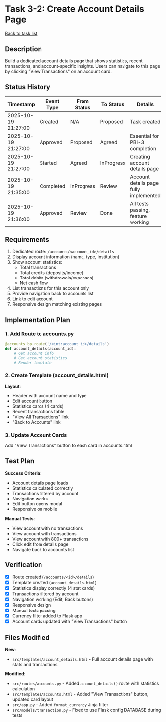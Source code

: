 # Task 3-2: Create Account Details Page

[Back to task list](./tasks.md)

## Description

Build a dedicated account details page that shows statistics, recent transactions, and account-specific insights. Users can navigate to this page by clicking "View Transactions" on an account card.

## Status History

| Timestamp | Event Type | From Status | To Status | Details | User |
|-----------|------------|-------------|-----------|---------|------|
| 2025-10-19 21:27:00 | Created | N/A | Proposed | Task created | Saeed |
| 2025-10-19 21:27:00 | Approved | Proposed | Agreed | Essential for PBI-3 completion | Saeed |
| 2025-10-19 21:27:00 | Started | Agreed | InProgress | Creating account details page | Saeed |
| 2025-10-19 21:35:00 | Completed | InProgress | Review | Account details page fully implemented | Saeed |
| 2025-10-19 21:36:00 | Approved | Review | Done | All tests passing, feature working | Saeed |

## Requirements

1. Dedicated route: `/accounts/<account_id>/details`
2. Display account information (name, type, institution)
3. Show account statistics:
   - Total transactions
   - Total credits (deposits/income)
   - Total debits (withdrawals/expenses)
   - Net cash flow
4. List transactions for this account only
5. Provide navigation back to accounts list
6. Link to edit account
7. Responsive design matching existing pages

## Implementation Plan

### 1. Add Route to accounts.py

```python
@accounts_bp.route('/<int:account_id>/details')
def account_details(account_id):
    # Get account info
    # Get account statistics
    # Render template
```

### 2. Create Template (account_details.html)

**Layout**:
- Header with account name and type
- Edit account button
- Statistics cards (4 cards)
- Recent transactions table
- "View All Transactions" link
- "Back to Accounts" link

### 3. Update Account Cards

Add "View Transactions" button to each card in accounts.html

## Test Plan

**Success Criteria**:
- Account details page loads
- Statistics calculated correctly
- Transactions filtered by account
- Navigation works
- Edit button opens modal
- Responsive on mobile

**Manual Tests**:
- View account with no transactions
- View account with transactions
- View account with 800+ transactions
- Click edit from details page
- Navigate back to accounts list

## Verification

- [x] Route created (`/accounts/<id>/details`)
- [x] Template created (`account_details.html`)
- [x] Statistics display correctly (4 stat cards)
- [x] Transactions filtered by account
- [x] Navigation working (Edit, Back buttons)
- [x] Responsive design
- [x] Manual tests passing
- [x] Currency filter added to Flask app
- [x] Account cards updated with "View Transactions" button

## Files Modified

**New**:
- `src/templates/account_details.html` - Full account details page with stats and transactions

**Modified**:
- `src/routes/accounts.py` - Added `account_details()` route with statistics calculation
- `src/templates/accounts.html` - Added "View Transactions" button, updated card layout
- `src/app.py` - Added `format_currency` Jinja filter
- `src/models/transaction.py` - Fixed to use Flask config DATABASE during tests


